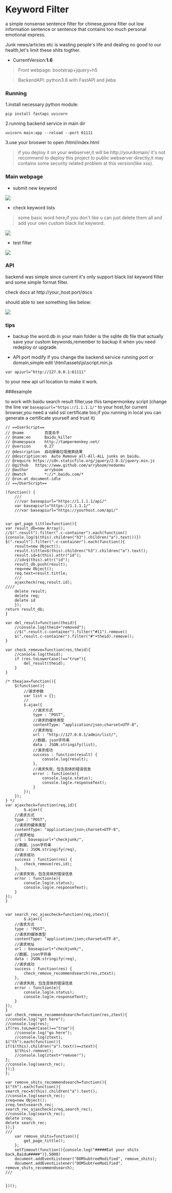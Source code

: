 # Keyword Filter

a simple nonsense sentence filter for chinese,gonna filter out low information sentence or sentence that contains too much personal emotional express.

Junk news/articles etc is wasting people's life and dealing no good to our health,let's limit these shits togther.

- CurrentVersion:**1.6**

>Front webpage:
bootstrap+jquery+h5

>BackendAPI:
python3.8 with FastAPI and jieba




### Running


1.install necessary python module:

```
pip install fastapi uvicorn
```
2.running backend service in main dir
```
uvicorn main:app --reload --port 61111
```
3.use your broswer to open /html/index.html
>if you deploy it on your webserver,it will be http://yourdomain/
>it's not recommend to deploy this project to public webserver directly,it may contains some security related problem at this version(like xss).


### Main webpage

- submit new keyword

![](/img/1.png)


- check keyword lists
>some basic word here,if you don't like u can just delete them all and add your own custom black list keyword.

![](/img/2.png)

- test filter

![](/img/3.png)


### API

backend was simple since current it's only support black list keyword filter and some simple format filter.

check docs at  http://your_host:port/docs

should able to see something like below:


![](/img/api.png)



### tips

- backup
the word.db in your main folder is the sqlite db file that actually save your custom keywords,remember to backup it when you need redeploy or upgrade.

- API port modify
if you change the backend service running port or domain,simple edit \html\assets\js\script.min.js
```
var apiurl="http://127.0.0.1:61111"
```
to your new api url location to make it work.


###example

to work with baidu search result filter,use this tampermonkey script (change the line var ```baseapiurl="https://1.1.1.1/"``` to your host,for current browser,you need a valid ssl certificate too,if you running in local you can generate a certificate yourself and trust it)

```
// ==UserScript==
// @name         百度杀手
// @name:en      Baidu_killer
// @namespace    http://tampermonkey.net/
// @version      0.27
// @description  自动屏蔽垃圾搜索结果
// @description:en  Auto Remove all-All-ALL junks on baidu.
// @require https://cdn.staticfile.org/jquery/2.0.3/jquery.min.js
// @github	 https://www.github.com/arryboom/nodanmu
// @author       arryboom
// @match        *://*.baidu.com/*
// @run-at document-idle
// ==/UserScript==

(function() {
	///
    ///var baseapiurl="https://1.1.1.1/api/"
	var baseapiurl="https://1.1.1.1/"
	///var baseapiurl="https://yourhost.com/api/"


var get_page_tittle=function(){
var result_db=new Array();
//$(".result").filter(".c-container").each(function(){console.log($(this).children("h3").children("a").text())})
$(".result").filter(".c-container").each(function(){
	result=new Object();
	result.tittle=$(this).children("h3").children("a").text();
	result.id=$(this).attr("id");
	//id=$(this).attr("id");
	result_db.push(result);
	req=new Object();
	req.text=result.tittle;
	///
	ajaxcheck(req,result.id);
////
	delete result;
	delete req;
	delete id
	});
return result_db;
}

var del_result=function(theid){
	//console.log(theid+"removed");
	//$(".result.c-container").filter("#11").remove()
	$(".result.c-container").filter("#"+theid).remove();
}

var check_remove=function(res,theid){
	//console.log(theid);
	if (res.toLowerCase()=="true"){
		del_result(theid);
	}
}

/* theajax=function(){
    $(function(){
        //请求参数
        var list = {};
        //
        $.ajax({
            //请求方式
            type : "POST",
            //请求的媒体类型
            contentType: "application/json;charset=UTF-8",
            //请求地址
            url : "http://127.0.0.1/admin/list/",
            //数据，json字符串
            data : JSON.stringify(list),
            //请求成功
            success : function(result) {
                console.log(result);
            },
            //请求失败，包含具体的错误信息
            error : function(e){
                console.log(e.status);
                console.log(e.responseText);
            }
        });
    });
} */
var ajaxcheck=function(req,id){
		$.ajax({
	//请求方式
	type : "POST",
	//请求的媒体类型
	contentType: "application/json;charset=UTF-8",
	//请求地址
	url : baseapiurl+"checkjunk/",
	//数据，json字符串
	data : JSON.stringify(req),
	//请求成功
	success : function(res) {
		check_remove(res,id);
	},
	//请求失败，包含具体的错误信息
	error : function(e){
		console.log(e.status);
		console.log(e.responseText);
	}
});
}


var search_rec_ajaxcheck=function(req,ztext){
		$.ajax({
	//请求方式
	type : "POST",
	//请求的媒体类型
	contentType: "application/json;charset=UTF-8",
	//请求地址
	url : baseapiurl+"checkjunk/",
	//数据，json字符串
	data : JSON.stringify(req),
	//请求成功
	success : function(res) {
		check_remove_recommendsearch(res,ztext);
	},
	//请求失败，包含具体的错误信息
	error : function(e){
		console.log(e.status);
		console.log(e.responseText);
	}
});
}
var check_remove_recommendsearch=function(res,ztext){
//console.log("got here");
//console.log(res);
if(res.toLowerCase()=="true"){
	//console.log("go here");
	//console.log(ztext);
$("th").each(function(){
if($(this).children("a").text()==ztext){
	$(this).remove();
	//console.log(ztext+"remvoe!");
};
//console.log(search_rec);
});}
};

var remove_shits_recommendsearch=function(){
$("th").each(function(){
search_rec=$(this).children("a").text();
//console.log(search_rec);
zreq=new Object();
zreq.text=search_rec;
search_rec_ajaxcheck(zreq,search_rec);
//console.log(search_rec);
delete zreq;
delete search_rec;
});}
///
	var remove_shits=function(){
		get_page_tittle();
	};
	setTimeout(function(){console.log("#####Eat your shits back,Baidu#####")},5000)
    document.addEventListener("DOMSubtreeModified", remove_shits);
	document.addEventListener("DOMSubtreeModified", remove_shits_recommendsearch);
///


})();
```